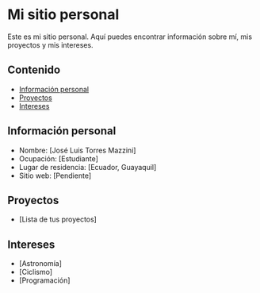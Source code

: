 # Mi sitio personal
Este es mi sitio personal. Aquí puedes encontrar información sobre mí, mis
proyectos y mis intereses.
## Contenido
* [Información personal](#información-personal)
* [Proyectos](#proyectos)
* [Intereses](#intereses)
## Información personal
* Nombre: [José Luis Torres Mazzini]
* Ocupación: [Estudiante]
* Lugar de residencia: [Ecuador, Guayaquil]
* Sitio web: [Pendiente]
## Proyectos
* [Lista de tus proyectos]
## Intereses
* [Astronomía]
* [Ciclismo]
* [Programación]
  
